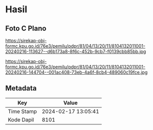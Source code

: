# Hasil

## Foto C Plano

https://sirekap-obj-formc.kpu.go.id/76e3/pemilu/pdpr/81/04/13/20/11/8104132011001-20240216-113627--d6b173a8-8f6c-452b-9cb7-f0139cbb85bb.jpg

https://sirekap-obj-formc.kpu.go.id/76e3/pemilu/pdpr/81/04/13/20/11/8104132011001-20240216-144704--001ac408-73eb-4a6f-8cb4-489060c19fce.jpg


## Metadata

| Key        | Value               |
| ---------- | ------------------- |
| Time Stamp | 2024-02-17 13:05:41 |
| Kode Dapil | 8101                |



